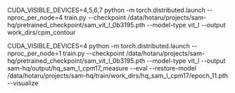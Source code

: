 CUDA_VISIBLE_DEVICES=4,5,6,7 python -m torch.distributed.launch --nproc_per_node=4 train.py --checkpoint /data/hotaru/projects/sam-hq/pretrained_checkpoint/sam_vit_l_0b3195.pth --model-type vit_l --output work_dirs/cpm_contour

CUDA_VISIBLE_DEVICES=4 python -m torch.distributed.launch --nproc_per_node=1 train.py --checkpoint /data/hotaru/projects/sam-hq/pretrained_checkpoint/sam_vit_l_0b3195.pth --model-type vit_l --output sam-hq/output/hq_sam_l_cpm17_measure --eval --restore-model /data/hotaru/projects/sam-hq/train/work_dirs/hq_sam_l_cpm17/epoch_11.pth --visualize